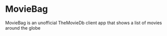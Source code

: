 # MovieBag
MovieBag is an unofficial TheMovieDb client app that shows a list of movies around the globe
